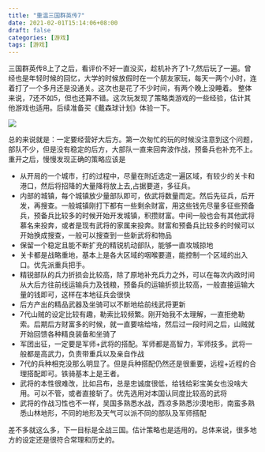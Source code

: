 ```yaml
---
title: "重温三国群英传7"
date: 2021-02-01T15:14:06+08:00
draft: false
categories: [游戏]
tags: [游戏]
---
```


三国群英传8上了之后，看评价不好一直没买，趁机补齐了1-7,然后玩了一遍。曾经也是年轻时候的回忆，大学的时候放假时在一个朋友家玩，每天一两个小时，连着打了一个多月还是没通关。这次也是花了不少时间，有两个晚上没睡着。
整体来说，7还不如5，但也还算不错。这次玩发现了策略类游戏的一些经验，估计其他游戏也适用。后续准备买《戴森球计划》体验一下。

![](/images/games/sgqyz7.jpg)

总的来说就是：一定要经营好大后方。第一次匆忙的玩的时候没注意到这个问题，部队不少，但是没有稳定的后方，大部队一直来回奔波作战，预备兵也补充不上。重开之后，慢慢发现正确的策略应该是

* 从开局的一个城市，打的过程中，尽量在附近选定一遍区域，有较少的关卡和港口，然后将招降的大量降将放上去,占据要道，多征兵。
* 内部的城镇，每个城镇放少量部队即可，依武将数量而定。然后先征兵，后开发，再搜查。一般城镇刚打下都有一些剩余财富，用这些钱先尽量多征些预备兵，预备兵比较多的时候开始开发城镇，积攒财富。中间一般也会有其他武将慕名来投奔，或者是现有武将的家属来投奔。财富和预备兵比较多的时候可以开始换成搜查，一般可以搜查到一些新武将和物品
* 保留一个稳定且能不断扩充的精锐机动部队，能够一直攻城掠地
* 关卡都是战略重地，基本上是各大区域的咽喉要道，能控制一个区域的出入口。优先派重兵把手。
* 精锐部队的兵力折损会比较高，除了原地补充兵力之外，可以在每次内政时间从大后方往前线运输兵力及钱粮，预备兵的运输折损比较高，一般直接运输大量的钱即可，这样在本地征兵会很快
* 后方产出的精品武器及坐骑可以不断地给前线武将更新
* 7代山贼的设定比较有趣，勒索比较频繁。刚开始我不太理解，一直拒绝勒索。后期后方财富多的时候，就一直要啥给啥，然后过一段时间之后，山贼就开始回馈各种精良装备和坐骑了
* 军团出征，一定要是军师+武将的搭配。军师都是高智力，军师技多。武将一般都是高武力，负责带重兵以及亲自作战
* 7代的兵种相克没那么明显了。但是兵种搭配仍然还是很重要，远程+近程的合理搭配即可。铁骑基本上是王者。
* 武将的本性很难改，比如吕布，总是忠诚度很低，给钱给彩宝美女也没啥大用。可以不管，或者直接斩了。优先选用对本国认同度比较高的武将
* 武将的作战习性也不一样，吴国多熟悉水战，西凉多熟悉沙漠地形，南蛮多熟悉山林地形，不同的地形及天气可以派不同的部队及军师搭配

差不多就这么多，下一目标是全战三国。估计策略也是适用的。总体来说，很多地方的设定还是很符合常理和历史的。


